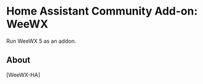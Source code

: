 # Home Assistant Community Add-on: WeeWX

Run WeeWX 5 as an addon.

## About

[WeeWX-HA]

[WeeWX]: https://www.weewx.com/

